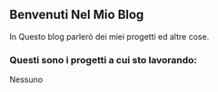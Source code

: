 ## Benvenuti Nel Mio Blog

In Questo blog parlerò dei miei progetti ed altre cose.

### Questi sono i progetti a cui sto lavorando:
Nessuno

